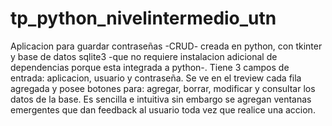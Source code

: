 # tp_python_nivelintermedio_utn
Aplicacion para guardar contraseñas -CRUD- creada en python, con tkinter y base de datos sqlite3 -que no requiere instalacion adicional de dependencias porque esta integrada a python-. Tiene 3 campos de entrada: aplicacion, usuario y contraseña. Se ve en el treview cada fila agregada y posee botones para: agregar, borrar, modificar y consultar los datos de la base. Es sencilla e intuitiva sin embargo se agregan ventanas emergentes que dan feedback al usuario toda vez que realice una accion.
